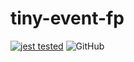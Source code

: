 # tiny-event-fp

[![jest tested](https://github.com/konkerdotdev/tiny-event-fp/actions/workflows/ci.yml/badge.svg)](https://github.com/konkerdotdev/tiny-event-fp/actions/workflows/ci.yml)
![GitHub](https://img.shields.io/github/license/konkerdotdev/tiny-event-fp)
